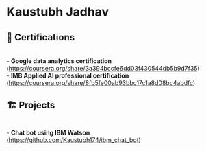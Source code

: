 # Kaustubh Jadhav #

## 🏅 Certifications  ##
  <br>- __Google data analytics certification__ 
  (https://coursera.org/share/3a394bccfe6dd03f430544db5b9d7f35) 
  <br>- __IMB Applied AI professional certification__
  (https://coursera.org/share/8fb5fe00ab93bbc17c1a8d08bc4abdfc)
<br>
## 🏗 Projects ##

<br>- __Chat bot using IBM Watson__ (https://github.com/Kaustubh174/ibm_chat_bot)
